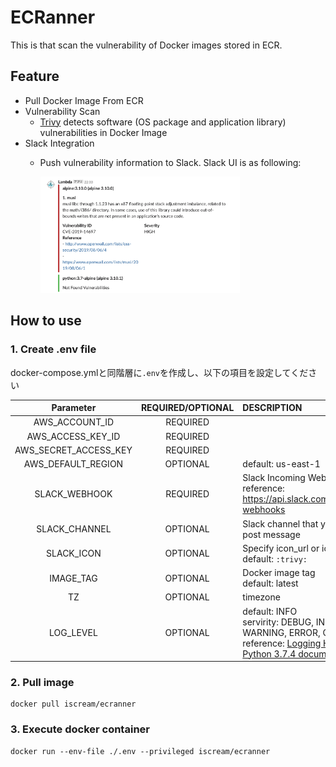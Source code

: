 # ECRanner
This is that scan the vulnerability of Docker images stored in ECR.<br>

## Feature
- Pull Docker Image From ECR
- Vulnerability Scan
  - [Trivy](https://github.com/knqyf263/trivy) detects software (OS package and application library) vulnerabilities in Docker Image
- Slack Integration
  - Push vulnerability information to Slack. Slack UI is as following:

    <img src="https://github.com/homoluctus/ecranner/blob/master/slack_ui.png" alt="Slack-UI" width="70%">

## How to use
### 1. Create .env file
docker-compose.ymlと同階層に`.env`を作成し、以下の項目を設定してください

|Parameter|REQUIRED/OPTIONAL|DESCRIPTION|
|:--:|:--:|:--|
|AWS_ACCOUNT_ID|REQUIRED||
|AWS_ACCESS_KEY_ID|REQUIRED||
|AWS_SECRET_ACCESS_KEY|REQUIRED||
|AWS_DEFAULT_REGION|OPTIONAL|default: us-east-1|
|SLACK_WEBHOOK|REQUIRED|Slack Incoming Webhooks URL<br>reference: https://api.slack.com/incoming-webhooks|
|SLACK_CHANNEL|OPTIONAL|Slack channel that you want post message|
|SLACK_ICON|OPTIONAL|Specify icon_url or icon_emoji<br>default: `:trivy:`|
|IMAGE_TAG|OPTIONAL|Docker image tag<br>default: latest|
|TZ|OPTIONAL|timezone|
|LOG_LEVEL|OPTIONAL|default: INFO<br>servirity: DEBUG, INFO, WARNING, ERROR, CRITICAL<br>reference: [Logging HOWTO — Python 3.7.4 documentation](https://docs.python.org/3/howto/logging.html#when-to-use-logging)|


### 2. Pull image

```
docker pull iscream/ecranner
```

### 3. Execute docker container

```
docker run --env-file ./.env --privileged iscream/ecranner
```